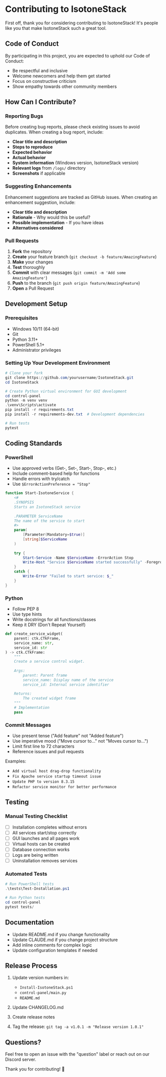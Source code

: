 # Contributing to IsotoneStack

First off, thank you for considering contributing to IsotoneStack! It's people like you that make IsotoneStack such a great tool.

## Code of Conduct

By participating in this project, you are expected to uphold our Code of Conduct:
- Be respectful and inclusive
- Welcome newcomers and help them get started
- Focus on constructive criticism
- Show empathy towards other community members

## How Can I Contribute?

### Reporting Bugs

Before creating bug reports, please check existing issues to avoid duplicates. When creating a bug report, include:

- **Clear title and description**
- **Steps to reproduce**
- **Expected behavior**
- **Actual behavior**
- **System information** (Windows version, IsotoneStack version)
- **Relevant logs** from `/logs/` directory
- **Screenshots** if applicable

### Suggesting Enhancements

Enhancement suggestions are tracked as GitHub issues. When creating an enhancement suggestion, include:

- **Clear title and description**
- **Rationale** - Why would this be useful?
- **Possible implementation** - If you have ideas
- **Alternatives considered**

### Pull Requests

1. **Fork** the repository
2. **Create** your feature branch (`git checkout -b feature/AmazingFeature`)
3. **Make** your changes
4. **Test** thoroughly
5. **Commit** with clear messages (`git commit -m 'Add some AmazingFeature'`)
6. **Push** to the branch (`git push origin feature/AmazingFeature`)
7. **Open** a Pull Request

## Development Setup

### Prerequisites

- Windows 10/11 (64-bit)
- Git
- Python 3.11+
- PowerShell 5.1+
- Administrator privileges

### Setting Up Your Development Environment

```powershell
# Clone your fork
git clone https://github.com/yourusername/IsotoneStack.git
cd IsotoneStack

# Create Python virtual environment for GUI development
cd control-panel
python -m venv venv
.\venv\Scripts\activate
pip install -r requirements.txt
pip install -r requirements-dev.txt  # Development dependencies

# Run tests
pytest
```

## Coding Standards

### PowerShell

- Use approved verbs (Get-, Set-, Start-, Stop-, etc.)
- Include comment-based help for functions
- Handle errors with try/catch
- Use `$ErrorActionPreference = "Stop"`

```powershell
function Start-IsotoneService {
    <#
    .SYNOPSIS
    Starts an IsotoneStack service
    
    .PARAMETER ServiceName
    The name of the service to start
    #>
    param(
        [Parameter(Mandatory=$true)]
        [string]$ServiceName
    )
    
    try {
        Start-Service -Name $ServiceName -ErrorAction Stop
        Write-Host "Service $ServiceName started successfully" -ForegroundColor Green
    }
    catch {
        Write-Error "Failed to start service: $_"
    }
}
```

### Python

- Follow PEP 8
- Use type hints
- Write docstrings for all functions/classes
- Keep it DRY (Don't Repeat Yourself)

```python
def create_service_widget(
    parent: ctk.CTkFrame,
    service_name: str,
    service_id: str
) -> ctk.CTkFrame:
    """
    Create a service control widget.
    
    Args:
        parent: Parent frame
        service_name: Display name of the service
        service_id: Internal service identifier
        
    Returns:
        The created widget frame
    """
    # Implementation
    pass
```

### Commit Messages

- Use present tense ("Add feature" not "Added feature")
- Use imperative mood ("Move cursor to..." not "Moves cursor to...")
- Limit first line to 72 characters
- Reference issues and pull requests

Examples:
- `Add virtual host drag-drop functionality`
- `Fix Apache service startup timeout issue`
- `Update PHP to version 8.3.15`
- `Refactor service monitor for better performance`

## Testing

### Manual Testing Checklist

- [ ] Installation completes without errors
- [ ] All services start/stop correctly
- [ ] GUI launches and all pages work
- [ ] Virtual hosts can be created
- [ ] Database connection works
- [ ] Logs are being written
- [ ] Uninstallation removes services

### Automated Tests

```powershell
# Run PowerShell tests
.\tests\Test-Installation.ps1

# Run Python tests
cd control-panel
pytest tests/
```

## Documentation

- Update README.md if you change functionality
- Update CLAUDE.md if you change project structure
- Add inline comments for complex logic
- Update configuration templates if needed

## Release Process

1. Update version numbers in:
   - `Install-IsotoneStack.ps1`
   - `control-panel/main.py`
   - `README.md`

2. Update CHANGELOG.md

3. Create release notes

4. Tag the release: `git tag -a v1.0.1 -m "Release version 1.0.1"`

## Questions?

Feel free to open an issue with the "question" label or reach out on our Discord server.

Thank you for contributing! 🎉